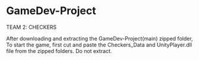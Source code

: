 # GameDev-Project
TEAM 2: CHECKERS

After downloading and extracting the GameDev-Project(main) zipped folder,
To start the game, first cut and paste the Checkers_Data and UnityPlayer.dll file from the zipped folders. Do not extract.
